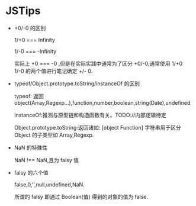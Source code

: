 # JSTips

- +0/-0 的区别

  1/+0 === Infinity

  1/-0 === -Infinity

  实际上 +0 === -0 ,但是在实际实践中通常为了区分 +0/-0,通常使用 1/+0 1/-0 的两个值进行笔记确定 +/- 0.

- typeof/Object.prototype.toString/instanceOf 的区别
  
  typeof: 返回 object(Array,Regexp...),function,number,boolean,string(Date),undefined

  instanceOf:推测与原型链和构造函数有关。TODO://内部逻辑待定

  Object.prototype.toString:返回诸如: [object Function] 字符串用于区分 Object 的子类型如 Array,Regexp.

- NaN 的特殊性
  
  NaN !== NaN,且为 falsy 值

- falsy 的六个值
  
  false,0,'',null,undefined,NaN.

  所谓的 falsy 即通过 Boolean(值) 得到的对象的值为 false.
  